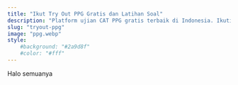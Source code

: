 ```yaml
---
title: "Ikut Try Out PPG Gratis dan Latihan Soal"
description: "Platform ujian CAT PPG gratis terbaik di Indonesia. Ikuti ratusan paket soal try out ppg gratis, dengan ribuan latihan soal dan pembahasan soal ppg mulai dari Uji Pengetahuan, PPG PGSD, PPG mata pelajaran dan dan ujian ppg lainnya, lengkap, gratis, terupdate dan mudah."
slug: "tryout-ppg"
image: "ppg.webp"
style:
    #background: "#2a9d8f"
    #color: "#fff"
---
```


Halo semuanya